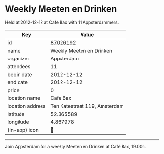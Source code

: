 # Weekly Meeten en Drinken
Held at 2012-12-12 at Cafe Bax with 11 Appsterdammers.
        
|Key|Value
|---|---|
|id|[87026192](https://www.meetup.com/appsterdam/events/87026192/)|
|name|Weekly Meeten en Drinken|
|organizer|Appsterdam|
|attendees|11|
|begin date|2012-12-12|
|end date|2012-12-12|
|price|0|
|location name|Cafe Bax|
|location address|Ten Katestraat 119, Amsterdam|
|latitude|52.365589|
|longitude|4.867978|
|(in-app) icon|🍺|

---

Join Appsterdam for a weekly Meeten en Drinken at Café Bax, 19.00h.


